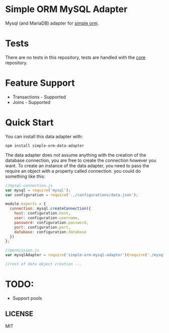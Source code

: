 # Simple ORM MySQL Adapter

Mysql (and MariaDB) adapter for [simple orm](https://github.com/simple-orm/core).

# Tests

There are no tests in this repository, tests are handled with the [core](https://github.com/simple-orm/core) repository.

# Feature Support

* Transactions - Supported
* Joins - Supported

# Quick Start

You can install this data adapter with:

```npm install simple-orm-data-adapter```

The data adapter does not assume anything with the creation of the database connection, you are free to create the connection however you want.  To create an instance of the data adapter, you need to pass the require an object with a property called connection.  you could do something like this:

```javascript
//mysql-connection.js
var mysql = require('mysql');
var configuration = require('../configurations/data.json');

module.exports = {
  connection: mysql.createConnection({
    host: configuration.host,
    user: configuration.username,
    password: configuration.password,
    port: configuration.port,
    database: configuration.database
  })
};

//permission.js
var mysqlAdapter = require('simple-orm-mysql-adapter')(require('./mysql-connection'));

//rest of data object creation ...
```

# TODO:

* Support pools

## LICENSE

MIT